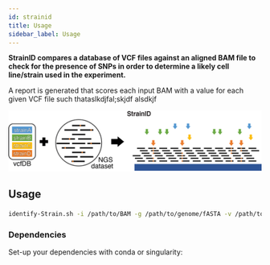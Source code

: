 ```yaml
---
id: strainid
title: Usage
sidebar_label: Usage
---
```


<!-- [strainid-icon]:../static/genopipe-img/strainid-icon.png -->

__StrainID compares a database of VCF files against an aligned BAM file to check for the presence of SNPs in order to determine a likely cell line/strain used in the experiment.__

A report is generated that scores each input BAM with a value for each given VCF file such thataslkdjfal;skjdf alsdkjf

![Figure1C](/genopipe-img/figure1c.png)

## Usage
```bash
identify-Strain.sh -i /path/to/BAM -g /path/to/genome/fASTA -v /path/to/VCF/files -o /path/to/output
```

### Dependencies

Set-up your dependencies with conda or singularity:
